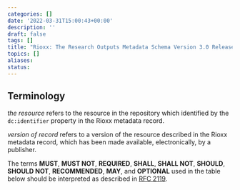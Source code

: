 ```yaml
---
categories: []
date: '2022-03-31T15:00:43+00:00'
description: ''
draft: false
tags: []
title: "Rioxx: The Research Outputs Metadata Schema Version 3.0 Release Candidate 1"
topics: []
aliases:
status: 
---
```


## Terminology

*the resource* refers to the resource in the repository which identified by the `dc:identifier` property in the Rioxx metadata record.

*version of record* refers to a version of the resource described in the Rioxx metadata record, which has been made available, electronically, by a publisher.

The terms **MUST**, **MUST NOT**, **REQUIRED**, **SHALL**, **SHALL NOT**, **SHOULD**, **SHOULD NOT**, **RECOMMENDED**, **MAY**, and **OPTIONAL** used in the table below should be interpreted as described in [RFC 2119](http://www.ietf.org/rfc/rfc2119.txt).
